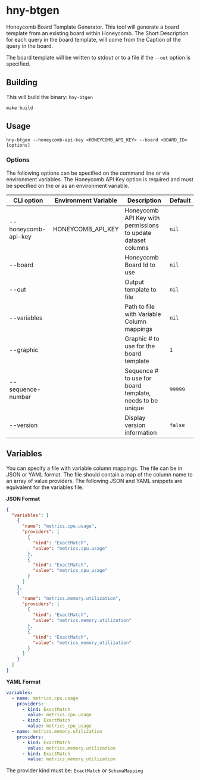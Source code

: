 # hny-btgen
Honeycomb Board Template Generator. This tool will generate a board template
from an existing board within Honeycomb. The Short Description for each
query in the board template, will come from the Caption of the query in the
board. 

The board template will be written to stdout or to a file if the
`--out` option is specified. 

## Building

This will build the binary: `hny-btgen`
```shell
make build
```

## Usage

```shell
hny-btgen --honeycomb-api-key <HONEYCOMB_API_KEY> --board <BOARD_ID> [options]
```

### Options

The following options can be specified on the command line or via environment
variables. The Honeycomb API Key option is required and must be specified on the
or as an environment variable.

| CLI option          | Environment Variable | Description                                                  | Default |
|---------------------|----------------------|--------------------------------------------------------------|---------|
| --honeycomb-api-key | HONEYCOMB_API_KEY    | Honeycomb API Key with permissions to update dataset columns | `nil`   |
| --board             |                      | Honeycomb Board Id to use                                    | `nil`   |
| --out               |                      | Output template to file                                      | `nil`   |
| --variables         |                      | Path to file with Variable Column mappings                   | `nil`   |
| --graphic           |                      | Graphic # to use for the board template                      | `1`     |
| --sequence-number   |                      | Sequence # to use for board template, needs to be unique     | `99999` |
| --version           |                      | Display version information                                  | `false` |

## Variables

You can specify a file with variable column mappings. The file can be in 
JSON or YAML format. The file should contain a map of the column name to an
array of value providers. The following JSON and YAML snippets are equivalent
for the variables file.

**JSON Format**

```json
{
  "variables": [
    {
      "name": "metrics.cpu.usage",
      "providers": [
        {
          "kind": "ExactMatch",
          "value": "metrics.cpu.usage"
        },
        {
          "kind": "ExactMatch",
          "value": "metrics_cpu_usage"
        }
      ]
    },
    {
      "name": "metrics.memory.utilization",
      "providers": [
        {
          "kind": "ExactMatch",
          "value": "metrics.memory.utilization"
        },
        {
          "kind": "ExactMatch",
          "value": "metrics_memory_utilization"
        }
      ]
    }
  ]
}
```

**YAML Format**

```yaml
variables:
  - name: metrics.cpu.usage
    providers:
      - kind: ExactMatch
        value: metrics.cpu.usage
      - kind: ExactMatch
        value: metrics_cpu_usage
  - name: metrics.memory.utilization
    providers:
      - kind: ExactMatch
        value: metrics.memory.utilization
      - kind: ExactMatch
        value: metrics_memory_utilization
```

The provider kind must be: `ExactMatch` or `SchemaMapping`
